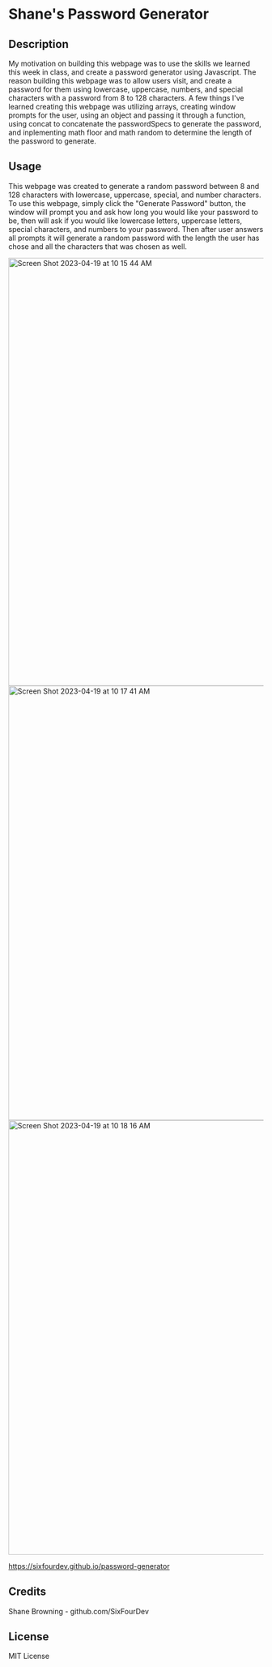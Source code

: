 # Shane's Password Generator

## Description

My motivation on building this webpage was to use the skills we learned this week in class, and create a password generator using Javascript. The reason building this webpage was to allow users visit, and create a password for them using lowercase, uppercase, numbers, and special characters with a password from 8 to 128 characters. A few things I've learned creating this webpage was utilizing arrays, creating window prompts for the user, using an object and passing it through a function, using concat to concatenate the passwordSpecs to generate the password, and inplementing math floor and math random to determine the length of the password to generate.

## Usage

This webpage was created to generate a random password between 8 and 128 characters with lowercase, uppercase, special, and number characters. To use this webpage, simply click the "Generate Password" button, the window will prompt you and ask how long you would like your password to be, then will ask if you would like lowercase letters, uppercase letters, special characters, and numbers to your password. Then after user answers all prompts it will generate a random password with the length the user has chose and all the characters that was chosen as well.

<img width="844" alt="Screen Shot 2023-04-19 at 10 15 44 AM" src="https://user-images.githubusercontent.com/127274865/233150809-4d66cf61-9d7a-4c97-9a0d-090a1f506f37.png">

<img width="857" alt="Screen Shot 2023-04-19 at 10 17 41 AM" src="https://user-images.githubusercontent.com/127274865/233151151-767edf41-5b04-4b8a-812c-236c989b1795.png">

<img width="857" alt="Screen Shot 2023-04-19 at 10 18 16 AM" src="https://user-images.githubusercontent.com/127274865/233151280-04e8fa32-3ef9-4585-bab3-2dcc6003c2cb.png">

https://sixfourdev.github.io/password-generator

## Credits

Shane Browning - github.com/SixFourDev

## License

MIT License